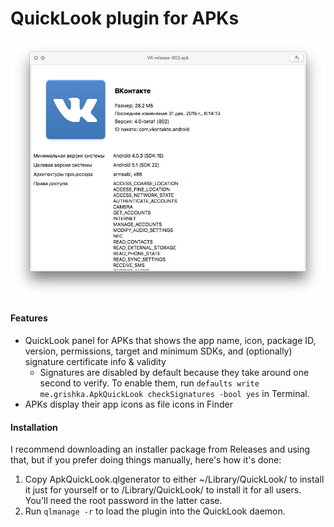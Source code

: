 # QuickLook plugin for APKs

![Screenshot](/screenshot.jpg)

#### Features
* QuickLook panel for APKs that shows the app name, icon, package ID, version, permissions, target and minimum SDKs, and (optionally) signature certificate info & validity
    * Signatures are disabled by default because they take around one second to verify. To enable them, run `defaults write me.grishka.ApkQuickLook checkSignatures -bool yes` in Terminal.
* APKs display their app icons as file icons in Finder

#### Installation
I recommend downloading an installer package from Releases and using that, but if you prefer doing things manually, here's how it's done:
1. Copy ApkQuickLook.qlgenerator to either ~/Library/QuickLook/ to install it just for yourself or to /Library/QuickLook/ to install it for all users. You'll need the root password in the latter case.
2. Run `qlmanage -r` to load the plugin into the QuickLook daemon.
